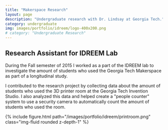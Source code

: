 ```yaml
---
title: "Makerspace Research"
layout: page
description: "Undergraduate research with Dr. Lindsay at Georgia Tech."
category: undergraduate
img: images/portfolio/idreem/logo-400x200.png
# category: "Undergraduate Research"
---
```


## Research Assistant for IDREEM Lab
During the Fall semester of 2015 I worked as a part of the IDREEM lab to investigate the amount of students who used the Georgia Tech Makerspace as part of a longitudinal study.

I contributed to the research project by collecting data about the amount of students who used the 3D printer room at the Georgia Tech Invention Studio. I also analyzed this data and helped create a "people counter" system to use a security camera to automatically count the amount of students who used the room.

<div class="d-flex justify-content-center">
	{% include figure.html path="/images/portfolio/idreem/printroom.png" class="img-fluid rounded z-depth-1" %}
</div>


